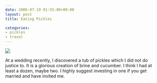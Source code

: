 ```yaml
---
date: 2006-07-19 01:55:00+00:00
layout: post
title: Eating Pickles

categories:
- pickles
- travel
---
```


[![](http://activationenergy.files.wordpress.com/2006/07/n510892548_11337_4895.jpg?w=200)](http://activationenergy.files.wordpress.com/2006/07/n510892548_11337_4895.jpg)


At a wedding recently, I discovered a tub of pickles which I did not do justice
to. It is a glorious creation of brine and cucumber. I think I had at least a
dozen, maybe two. I highly suggest investing in one if you get married and have
invited me.
